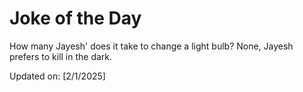 # Joke of the Day

<!-- #joke -->
How many Jayesh' does it take to change a light bulb? None, Jayesh prefers to kill in the dark.

Updated on: [2/1/2025]
<!-- #jokeEnd -->